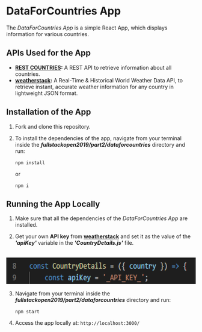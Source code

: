 # DataForCountries App

The *DataForCountries App* is a simple React App, which displays information for various countries.

## APIs Used for the App

- [**REST COUNTRIES**](https://restcountries.eu)**:** A REST API to retrieve information about all countries.
- [**weatherstack**](https://weatherstack.com/)**:** A Real-Time & Historical World Weather Data API, to retrieve instant, accurate weather information for any country in lightweight JSON format.

## Installation of the App

1. Fork and clone this repository.

2. To install the dependencies of the app, navigate from your terminal inside the ***fullstackopen2019/part2/dataforcountries*** directory and run:

    ```
    npm install
    ````

    or

    ```
    npm i
    ````

## Running the App Locally

1. Make sure that all the dependencies of the *DataForCountries App* are installed.

2. Get your own **API key** from [**weatherstack**](https://weatherstack.com/) and set it as the value of the ***'apiKey'*** variable in the ***'CountryDetails.js'*** file.
<br/>
<img src="https://raw.githubusercontent.com/katerina-tziala/fullstackopen2019/master/documentation_images/dataforcountries_apiKey.png" alt="code snippet in CountryDetails component" width="auto" height="70">

3. Navigate from your terminal inside the ***fullstackopen2019/part2/dataforcountries*** directory and run:

    ```
    npm start
    ````

4. Access the app locally at: ```http://localhost:3000/```
